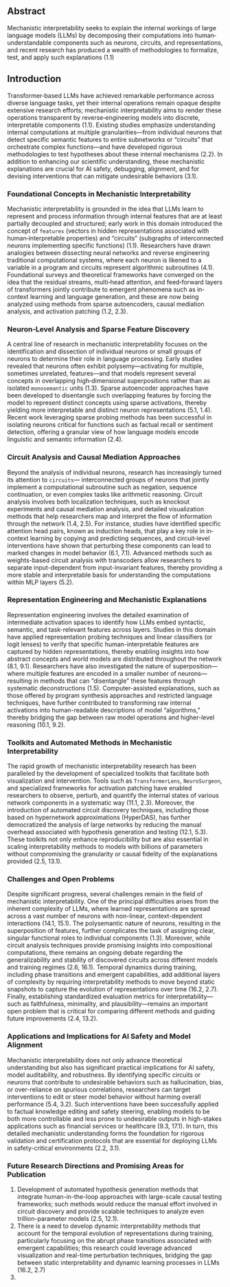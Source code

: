
## Abstract

Mechanistic interpretability seeks to explain the internal workings of large language models (LLMs) by decomposing their computations into human‐understandable components such as neurons, circuits, and representations, and recent research has produced a wealth of methodologies to formalize, test, and apply such explanations (1.1)


## Introduction

Transformer‐based LLMs have achieved remarkable performance across diverse language tasks, yet their internal operations remain opaque despite extensive research efforts; mechanistic interpretability aims to render these operations transparent by reverse‐engineering models into discrete, interpretable components (1.1). Existing studies emphasize understanding internal computations at multiple granularities—from individual neurons that detect specific semantic features to entire subnetworks or “circuits” that orchestrate complex functions—and have developed rigorous methodologies to test hypotheses about these internal mechanisms (2.2). In addition to enhancing our scientific understanding, these mechanistic explanations are crucial for AI safety, debugging, alignment, and for devising interventions that can mitigate undesirable behaviors (3.1).

### Foundational Concepts in Mechanistic Interpretability

Mechanistic interpretability is grounded in the idea that LLMs learn to represent and process information through internal features that are at least partially decoupled and structured; early work in this domain introduced the concept of `features` (vectors in hidden representations associated with human‐interpretable properties) and “circuits” (subgraphs of interconnected neurons implementing specific functions) (1.1). Researchers have drawn analogies between dissecting neural networks and reverse engineering traditional computational systems, where each neuron is likened to a variable in a program and circuits represent algorithmic subroutines (4.1). Foundational surveys and theoretical frameworks have converged on the idea that the residual streams, multi‐head attention, and feed‐forward layers of transformers jointly contribute to emergent phenomena such as in‐context learning and language generation, and these are now being analyzed using methods from sparse autoencoders, causal mediation analysis, and activation patching (1.2, 2.3).

### Neuron‐Level Analysis and Sparse Feature Discovery 

A central line of research in mechanistic interpretability focuses on the identification and dissection of individual neurons or small groups of neurons to determine their role in language processing. Early studies revealed that neurons often exhibit polysemy—activating for multiple, sometimes unrelated, features—and that models represent several concepts in overlapping high‐dimensional superpositions rather than as isolated `monosemantic` units (1.3). Sparse autoencoder approaches have been developed to disentangle such overlapping features by forcing the model to represent distinct concepts using sparse activations, thereby yielding more interpretable and distinct neuron representations (5.1, 1.4). Recent work leveraging sparse probing methods has been successful in isolating neurons critical for functions such as factual recall or sentiment detection, offering a granular view of how language models encode linguistic and semantic information (2.4).

### Circuit Analysis and Causal Mediation Approaches 

Beyond the analysis of individual neurons, research has increasingly turned its attention to `circuits`— interconnected groups of neurons that jointly implement a computational subroutine such as negation, sequence continuation, or even complex tasks like arithmetic reasoning. Circuit analysis involves both localization techniques, such as knockout experiments and causal mediation analysis, and detailed visualization methods that help researchers map and interpret the flow of information through the network (1.4, 2.5). For instance, studies have identified specific attention head pairs, known as induction heads, that play a key role in in‐context learning by copying and predicting sequences, and circuit‐level interventions have shown that perturbing these components can lead to marked changes in model behavior (6.1, 7.1). Advanced methods such as weights-based circuit analysis with transcoders allow researchers to separate input-dependent from input-invariant features, thereby providing a more stable and interpretable basis for understanding the computations within MLP layers (5.2).

### Representation Engineering and Mechanistic Explanations 

Representation engineering involves the detailed examination of intermediate activation spaces to identify how LLMs embed syntactic, semantic, and task-relevant features across layers. Studies in this domain have applied representation probing techniques and linear classifiers (or logit lenses) to verify that specific human-interpretable features are captured by hidden representations, thereby enabling insights into how abstract concepts and world models are distributed throughout the network (8.1, 9.1). Researchers have also investigated the nature of superposition—where multiple features are encoded in a smaller number of neurons—resulting in methods that can “disentangle” these features through systematic deconstructions (1.5). Computer-assisted explanations, such as those offered by program synthesis approaches and restricted language techniques, have further contributed to transforming raw internal activations into human-readable descriptions of model “algorithms,” thereby bridging the gap between raw model operations and higher-level reasoning (10.1, 9.2).

### Toolkits and Automated Methods in Mechanistic Interpretability 

The rapid growth of mechanistic interpretability research has been paralleled by the development of specialized toolkits that facilitate both visualization and intervention. Tools such as `TransformerLens`, `NeuroSurgeon`, and specialized frameworks for activation patching have enabled researchers to observe, perturb, and quantify the internal states of various network components in a systematic way (11.1, 2.3). Moreover, the introduction of automated circuit discovery techniques, including those based on hypernetwork approximations (HyperDAS), has further democratized the analysis of large networks by reducing the manual overhead associated with hypothesis generation and testing (12.1, 5.3). These toolkits not only enhance reproducibility but are also essential in scaling interpretability methods to models with billions of parameters without compromising the granularity or causal fidelity of the explanations provided (2.5, 13.1).

### Challenges and Open Problems 

Despite significant progress, several challenges remain in the field of mechanistic interpretability. One of the principal difficulties arises from the inherent complexity of LLMs, where learned representations are spread across a vast number of neurons with non-linear, context-dependent interactions (14.1, 15.1). The polysemantic nature of neurons, resulting in the superposition of features, further complicates the task of assigning clear, singular functional roles to individual components (1.3). Moreover, while circuit analysis techniques provide promising insights into compositional computations, there remains an ongoing debate regarding the generalizability and stability of discovered circuits across different models and training regimes (2.6, 16.1). Temporal dynamics during training, including phase transitions and emergent capabilities, add additional layers of complexity by requiring interpretability methods to move beyond static snapshots to capture the evolution of representations over time (16.2, 2.7). Finally, establishing standardized evaluation metrics for interpretability—such as faithfulness, minimality, and plausibility—remains an important open problem that is critical for comparing different methods and guiding future improvements (2.4, 13.2).


### Applications and Implications for AI Safety and Model Alignment 

Mechanistic interpretability does not only advance theoretical understanding but also has significant practical implications for AI safety, model auditability, and robustness. By identifying specific circuits or neurons that contribute to undesirable behaviors such as hallucination, bias, or over-reliance on spurious correlations, researchers can target interventions to edit or steer model behavior without harming overall performance (5.4, 3.2). Such interventions have been successfully applied to factual knowledge editing and safety steering, enabling models to be both more controllable and less prone to undesirable outputs in high-stakes applications such as financial services or healthcare (9.3, 17.1). In turn, this detailed mechanistic understanding forms the foundation for rigorous validation and certification protocols that are essential for deploying LLMs in safety-critical environments (2.2, 3.1).

### Future Research Directions and Promising Areas for Publication

1. Development of automated hypothesis generation methods that integrate human-in-the-loop approaches with large-scale causal testing frameworks; such methods would reduce the manual effort involved in circuit discovery and provide scalable techniques to analyze even trillion-parameter models (2.5, 12.1).
2. There is a need to develop dynamic interpretability methods that account for the temporal evolution of representations during training, particularly focusing on the abrupt phase transitions associated with emergent capabilities; this research could leverage advanced visualization and real-time perturbation techniques, bridging the gap between static interpretability and dynamic learning processes in LLMs (16.2, 2.7)
3. 






